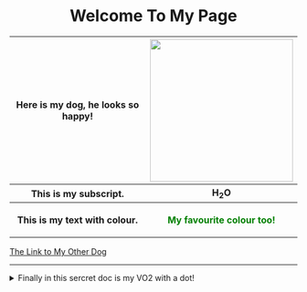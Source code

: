 
<html>
<body>
<h1 align="center"> Welcome To My Page</h1>
<table>
  <tr>
    <th>Here is my dog, he looks so happy!</th>
    <th><img width="250" height="250" src="https://github.com/ctrottier10/Knes381/assets/157738786/f442b401-8a51-4915-8a91-ea338991a96e"></th>
  </tr>
  <tr>
    <th>This is my subscript.</th>
    <th>H<sub>2</sub>O</th>
  </tr>
  <tr>
    <th>This is my text with colour.</th>
    <th><p style="color:green;">My favourite colour too!</p></th>
  </tr>
</table>
    
</body>
</html>

[The Link to My Other Dog](Pictures/dog.png)


---------------------------------------------------------------------
<details>
<summary>Finally in this sercret doc is my VO2 with a dot!</summary>

V&#x0307;O2

</details>

